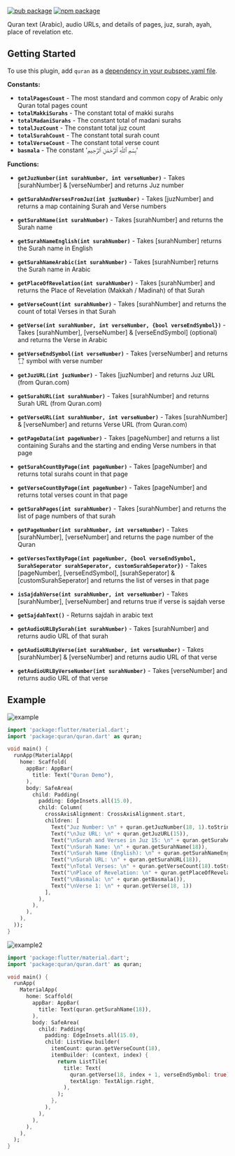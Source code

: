 [![pub package](https://img.shields.io/pub/v/quran.svg)](https://pub.dev/packages/quran)
[![npm package](https://img.shields.io/npm/v/quran-db.svg)](https://www.npmjs.com/package/quran-db)

Quran text (Arabic), audio URLs, and details of pages, juz, surah, ayah, place of revelation etc.

## Getting Started

To use this plugin, add `quran` as a [dependency in your pubspec.yaml file](https://flutter.io/platform-plugins/).

**Constants:**

- **`totalPagesCount`** - The most standard and common copy of Arabic only Quran total pages count
- **`totalMakkiSurahs`** - The constant total of makki surahs
- **`totalMadaniSurahs`** - The constant total of madani surahs
- **`totalJuzCount`** - The constant total juz count
- **`totalSurahCount`** - The constant total surah count
- **`totalVerseCount`** - The constant total verse count
- **`basmala`** - The constant 'بِسْمِ ٱللَّهِ ٱلرَّحْمَٰنِ ٱلرَّحِيمِ'

**Functions:**

- **`getJuzNumber(int surahNumber, int verseNumber)`** - Takes [surahNumber] & [verseNumber] and returns Juz number
- **`getSurahAndVersesFromJuz(int juzNumber)`** - Takes [juzNumber] and returns a map containing Surah and Verse numbers

- **`getSurahName(int surahNumber)`** - Takes [surahNumber] and returns the Surah name
- **`getSurahNameEnglish(int surahNumber)`** - Takes [surahNumber] returns the Surah name in English
- **`getSurahNameArabic(int surahNumber)`** - Takes [surahNumber] returns the Surah name in Arabic

- **`getPlaceOfRevelation(int surahNumber)`** - Takes [surahNumber] and returns the Place of Revelation (Makkah / Madinah) of that Surah

- **`getVerseCount(int surahNumber)`** - Takes [surahNumber] and returns the count of total Verses in that Surah

- **`getVerse(int surahNumber, int verseNumber, {bool verseEndSymbol})`** - Takes [surahNumber], [verseNumber] & [verseEndSymbol] (optional) and returns the Verse in Arabic

- **`getVerseEndSymbol(int verseNumber)`** - Takes [verseNumber] and returns '۝' symbol with verse number

- **`getJuzURL(int juzNumber)`** - Takes [juzNumber] and returns Juz URL (from Quran.com)
- **`getSurahURL(int surahNumber)`** - Takes [surahNumber] and returns Surah URL (from Quran.com)
- **`getVerseURL(int surahNumber, int verseNumber)`** - Takes [surahNumber] & [verseNumber] and returns Verse URL (from Quran.com)

- **`getPageData(int pageNumber)`** - Takes [pageNumber] and returns a list containing Surahs and the starting and ending Verse numbers in that page

- **`getSurahCountByPage(int pageNumber)`** - Takes [pageNumber] and returns total surahs count in that page
- **`getVerseCountByPage(int pageNumber)`** - Takes [pageNumber] and returns total verses count in that page

- **`getSurahPages(int surahNumber)`** - Takes [surahNumber] and returns the list of page numbers of that surah
- **`getPageNumber(int surahNumber, int verseNumber)`** - Takes [surahNumber], [verseNumber] and returns the page number of the Quran

- **`getVersesTextByPage(int pageNumber, {bool verseEndSymbol, SurahSeperator surahSeperator, customSurahSeperator})`** - Takes [pageNumber], [verseEndSymbol], [surahSeperator] & [customSurahSeperator] and returns the list of verses in that page

- **`isSajdahVerse(int surahNumber, int verseNumber)`** - Takes [surahNumber], [verseNumber] and returns true if verse is sajdah verse
- **`getSajdahText()`** - Returns sajdah in arabic text

- **`getAudioURLBySurah(int surahNumber)`** - Takes [surahNumber] and returns audio URL of that surah
- **`getAudioURLByVerse(int surahNumber, int verseNumber)`** - Takes [surahNumber] & [verseNumber] and returns audio URL of that verse
- **`getAudioURLByVerseNumber(int surahNumber)`** - Takes [verseNumber] and returns audio URL of that verse

## Example

![example](https://raw.githubusercontent.com/aqeelshamz/quran/main/images/1.png)

```dart
import 'package:flutter/material.dart';
import 'package:quran/quran.dart' as quran;

void main() {
  runApp(MaterialApp(
    home: Scaffold(
      appBar: AppBar(
        title: Text("Quran Demo"),
      ),
      body: SafeArea(
        child: Padding(
          padding: EdgeInsets.all(15.0),
          child: Column(
            crossAxisAlignment: CrossAxisAlignment.start,
            children: [
              Text("Juz Number: \n" + quran.getJuzNumber(18, 1).toString()),
              Text("\nJuz URL: \n" + quran.getJuzURL(15)),
              Text("\nSurah and Verses in Juz 15: \n" + quran.getSurahAndVersesFromJuz(15).toString()),
              Text("\nSurah Name: \n" + quran.getSurahName(18)),
              Text("\nSurah Name (English): \n" + quran.getSurahNameEnglish(18)),
              Text("\nSurah URL: \n" + quran.getSurahURL(18)),
              Text("\nTotal Verses: \n" + quran.getVerseCount(18).toString()),
              Text("\nPlace of Revelation: \n" + quran.getPlaceOfRevelation(18)),
              Text("\nBasmala: \n" + quran.getBasmala()),
              Text("\nVerse 1: \n" + quran.getVerse(18, 1))
            ],
          ),
        ),
      ),
    ),
  ));
}
```

![example2](https://raw.githubusercontent.com/aqeelshamz/quran/main/images/2.png)

```dart
import 'package:flutter/material.dart';
import 'package:quran/quran.dart' as quran;

void main() {
  runApp(
    MaterialApp(
      home: Scaffold(
        appBar: AppBar(
          title: Text(quran.getSurahName(18)),
        ),
        body: SafeArea(
          child: Padding(
            padding: EdgeInsets.all(15.0),
            child: ListView.builder(
              itemCount: quran.getVerseCount(18),
              itemBuilder: (context, index) {
                return ListTile(
                  title: Text(
                    quran.getVerse(18, index + 1, verseEndSymbol: true),
                    textAlign: TextAlign.right,
                  ),
                );
              },
            ),
          ),
        ),
      ),
    ),
  );
}
```
